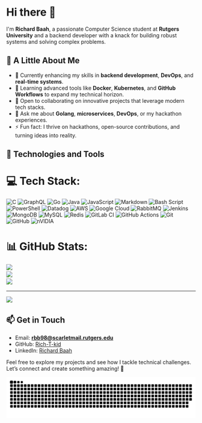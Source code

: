 
# Hi there 👋  
I'm **Richard Baah**, a passionate Computer Science student at **Rutgers University** and a backend developer with a knack for building robust systems and solving complex problems.  

## 🌟 A Little About Me  
- 🔭 Currently enhancing my skills in **backend development**, **DevOps**, and **real-time systems**.  
- 🌱 Learning advanced tools like **Docker**, **Kubernetes**, and **GitHub Workflows** to expand my technical horizon.  
- 👯 Open to collaborating on innovative projects that leverage modern tech stacks.  
- 💬 Ask me about **Golang**, **microservices**, **DevOps**, or my hackathon experiences.  
- ⚡ Fun fact: I thrive on hackathons, open-source contributions, and turning ideas into reality.  

## 🚀 Technologies and Tools  

# 💻 Tech Stack:
![C](https://img.shields.io/badge/c-%2300599C.svg?style=for-the-badge&logo=c&logoColor=white) ![GraphQL](https://img.shields.io/badge/-GraphQL-E10098?style=for-the-badge&logo=graphql&logoColor=white) ![Go](https://img.shields.io/badge/go-%2300ADD8.svg?style=for-the-badge&logo=go&logoColor=white) ![Java](https://img.shields.io/badge/java-%23ED8B00.svg?style=for-the-badge&logo=openjdk&logoColor=white) ![JavaScript](https://img.shields.io/badge/javascript-%23323330.svg?style=for-the-badge&logo=javascript&logoColor=%23F7DF1E) ![Markdown](https://img.shields.io/badge/markdown-%23000000.svg?style=for-the-badge&logo=markdown&logoColor=white) ![Bash Script](https://img.shields.io/badge/bash_script-%23121011.svg?style=for-the-badge&logo=gnu-bash&logoColor=white) ![PowerShell](https://img.shields.io/badge/PowerShell-%235391FE.svg?style=for-the-badge&logo=powershell&logoColor=white) ![Datadog](https://img.shields.io/badge/datadog-%23632CA6.svg?style=for-the-badge&logo=datadog&logoColor=white) ![AWS](https://img.shields.io/badge/AWS-%23FF9900.svg?style=for-the-badge&logo=amazon-aws&logoColor=white) ![Google Cloud](https://img.shields.io/badge/GoogleCloud-%234285F4.svg?style=for-the-badge&logo=google-cloud&logoColor=white) ![RabbitMQ](https://img.shields.io/badge/rabbitmq-FF6600?style=for-the-badge&logo=rabbitmq&logoColor=white) ![Jenkins](https://img.shields.io/badge/jenkins-%232C5263.svg?style=for-the-badge&logo=jenkins&logoColor=white) ![MongoDB](https://img.shields.io/badge/MongoDB-%234ea94b.svg?style=for-the-badge&logo=mongodb&logoColor=white) ![MySQL](https://img.shields.io/badge/mysql-4479A1.svg?style=for-the-badge&logo=mysql&logoColor=white) ![Redis](https://img.shields.io/badge/redis-%23DD0031.svg?style=for-the-badge&logo=redis&logoColor=white) ![GitLab CI](https://img.shields.io/badge/gitlab%20CI-%23181717.svg?style=for-the-badge&logo=gitlab&logoColor=white) ![GitHub Actions](https://img.shields.io/badge/github%20actions-%232671E5.svg?style=for-the-badge&logo=githubactions&logoColor=white) ![Git](https://img.shields.io/badge/git-%23F05033.svg?style=for-the-badge&logo=git&logoColor=white) ![GitHub](https://img.shields.io/badge/github-%23121011.svg?style=for-the-badge&logo=github&logoColor=white) ![nVIDIA](https://img.shields.io/badge/nVIDIA-%2376B900.svg?style=for-the-badge&logo=nVIDIA&logoColor=white)
# 📊 GitHub Stats:
![](https://github-readme-stats.vercel.app/api?username=Rich-T-kid&theme=dark&hide_border=true&include_all_commits=true&count_private=true)<br/>
![](https://github-readme-streak-stats.herokuapp.com/?user=Rich-T-kid&theme=dark&hide_border=true)<br/>
![](https://github-readme-stats.vercel.app/api/top-langs/?username=Rich-T-kid&theme=dark&hide_border=true&include_all_commits=true&count_private=true&layout=compact)

---
[![](https://visitcount.itsvg.in/api?id=Rich-T-kid&icon=0&color=0)](https://visitcount.itsvg.in)

<!-- Proudly created with GPRM ( https://gprm.itsvg.in ) -->
## 📫 Get in Touch  
- Email: **rbb98@scarletmail.rutgers.edu**  
- GitHub: [Rich-T-kid](https://github.com/Rich-T-kid)  
- LinkedIn: [Richard Baah](https://linkedin.com/in/richard-baah)  

Feel free to explore my projects and see how I tackle technical challenges. Let’s connect and create something amazing! 🚀  

<picture>
  <source media="(prefers-color-scheme: dark)" srcset="https://raw.githubusercontent.com/Rich-T-kid/Rich-T-kid/output/github-snake-dark.svg" />
  <source media="(prefers-color-scheme: light)" srcset="https://raw.githubusercontent.com/Rich-T-kid/Rich-T-kid/output/github-snake.svg" />
  <img alt="github-snake" src="https://raw.githubusercontent.com/Rich-T-kid/Rich-T-kid/output/github-snake.svg" />
</picture>
